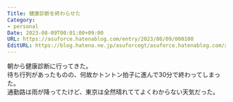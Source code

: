 ```yaml
---
Title: 健康診断を終わらせた
Category:
- personal
Date: 2023-08-09T00:01:00+09:00
URL: https://asuforce.hatenablog.com/entry/2023/08/09/000100
EditURL: https://blog.hatena.ne.jp/asuforcegt/asuforce.hatenablog.com/atom/entry/820878482956658040
---
```


朝から健康診断に行ってきた。  
待ち行列があったものの、何故かトントン拍子に進んで30分で終わってしまった。  
通勤路は雨が降ってたけど、東京は全然晴れててよくわからない天気だった。
